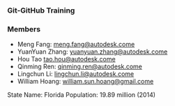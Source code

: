 ### Git-GitHub Training

### Members
 - Meng Fang: meng.fang@autodesk.come
 - YuanYuan Zhang: yuanyuan.zhang@autodesk.come
 - Hou Tao tao.hou@autodesk.come
 - Qinming Ren:  qinming.ren@autodesk.come
 - Lingchun Li: lingchun.li@autodesk.come
 - William Hoang: william.sun.hoang@gmail.come

State Name: Florida Population: 19.89 million (2014)
 
